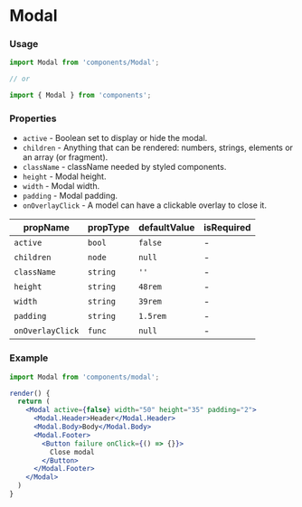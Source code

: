 # Modal

### Usage

```jsx
import Modal from 'components/Modal';

// or

import { Modal } from 'components';
```

<!-- STORY -->

### Properties

- `active` - Boolean set to display or hide the modal.
- `children` - Anything that can be rendered: numbers, strings, elements or an array (or fragment).
- `className` - className needed by styled components.
- `height` - Modal height.
- `width` - Modal width.
- `padding` - Modal padding.
- `onOverlayClick` - A model can have a clickable overlay to close it.

| propName         | propType | defaultValue | isRequired |
| ---------------- | -------- | ------------ | ---------- |
| `active`         | `bool`   | `false`      | -          |
| `children`       | `node`   | `null`       | -          |
| `className`      | `string` | `''`         | -          |
| `height`         | `string` | `48rem`      | -          |
| `width`          | `string` | `39rem`      | -          |
| `padding`        | `string` | `1.5rem`     | -          |
| `onOverlayClick` | `func`   | `null`       | -          |

### Example

```jsx
import Modal from 'components/modal';

render() {
  return (
    <Modal active={false} width="50" height="35" padding="2">
      <Modal.Header>Header</Modal.Header>
      <Modal.Body>Body</Modal.Body>
      <Modal.Footer>
        <Button failure onClick={() => {}}>
          Close modal
        </Button>
      </Modal.Footer>
    </Modal>
  )
}
```
